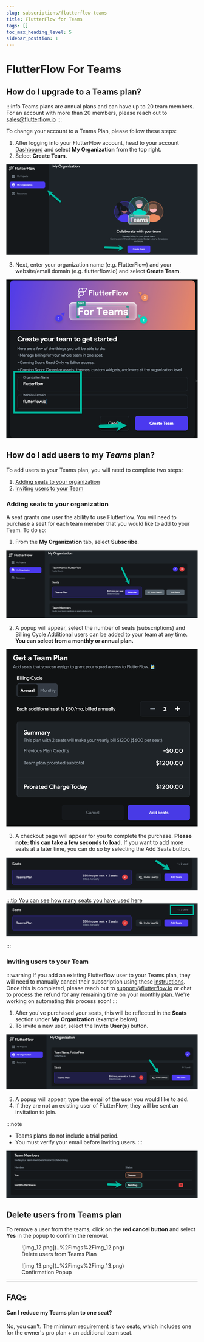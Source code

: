 ```yaml
---
slug: subscriptions/flutterflow-teams
title: FlutterFlow for Teams
tags: []
toc_max_heading_level: 5
sidebar_position: 1
---
```



# FlutterFlow For Teams

## How do I upgrade to a Teams plan?

:::info
Teams plans are annual plans and can have up to 20 team members. For an account with more than 20 members, please reach out to sales@flutterflow.io
:::

To change your account to a Teams Plan, please follow these steps:

1. After logging into your FlutterFlow account, head to your account [Dashboard](https://app.flutterflow.io/) and select **My Organization** from the top right.
2. Select **Create Team**.

<p></p>

![img_4.png](..%2Fimgs%2Fimg_4.png)

<p></p>

3. Next, enter your organization name (e.g. FlutterFlow) and your website/email domain (e.g. flutterflow.io) and select **Create Team**.

![img_5.png](..%2Fimgs%2Fimg_5.png)

## How do I add users to my *Teams* plan?

To add users to your Teams plan, you will need to complete two steps:

1. [Adding seats to your organization](/account/subscriptions/flutterflow-for-teams#1.-adding-seats-to-your-organization)
2. [Inviting users to your Team](/account/subscriptions/flutterflow-for-teams#2.-inviting-users-to-your-team)

### Adding seats to your organization

A seat grants one user the ability to use Flutterflow. You will need to purchase a seat for each team member that you would like to add to your Team. To do so:

1. From the **My Organization** tab, select **Subscribe**.

![img_6.png](..%2Fimgs%2Fimg_6.png)

2. A popup will appear, select the number of seats (subscriptions) and Billing Cycle Additional users can be added to your team at any time. **You can select from a monthly or annual plan.**


![img_7.png](..%2Fimgs%2Fimg_7.png)

3. A checkout page will appear for you to complete the purchase. **Please note: this can take a few seconds to load.** If you want to add more seats at a later time, you can do so by selecting the Add Seats button.

![img_8.png](..%2Fimgs%2Fimg_8.png)

:::tip
You can see how many seats you have used here
![img_9.png](..%2Fimgs%2Fimg_9.png)

:::


### Inviting users to your Team

:::warning
If you add an existing Flutterflow user to your Teams plan, they will need to manually cancel their subscription using these [instructions](https://docs.flutterflow.io/account/subscriptions/cancel-my-plan). Once this is completed, please reach out to support@flutterflow.io or chat to process the refund for any remaining time on your monthly plan. We're working on automating this process soon!
:::

1. After you've purchased your seats, this will be reflected in the **Seats** section under **My Organization** (example below).
2. To invite a new user, select the **Invite User(s)** button.

![img_10.png](..%2Fimgs%2Fimg_10.png)

3. A popup will appear, type the email of the user you would like to add.
4. If they are not an existing user of FlutterFlow, they will be sent an invitation to join.

:::note
* Teams plans do not include a trial period.
* You must verify your email before inviting users.
:::

![img_11.png](..%2Fimgs%2Fimg_11.png)


## Delete users from Teams plan

To remove a user from the teams, click on the **red cancel button** and select **Yes** in the popup to confirm the removal.


<figure>
   ![img_12.png](..%2Fimgs%2Fimg_12.png)
  <figcaption class="centered-caption">Delete users from Teams Plan</figcaption>
</figure>


<figure class="centered-caption">
    ![img_13.png](..%2Fimgs%2Fimg_13.png)
  <figcaption class="centered-caption">Confirmation Popup</figcaption>
</figure>

---

## FAQs

#### Can I reduce my Teams plan to one seat?

No, you can't. The minimum requirement is two seats, which includes one for the owner's pro plan + an additional team seat.


